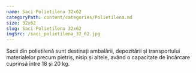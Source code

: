 ```yaml
---
name: Saci Polietilena 32x62
categoryPath: content/categories/Polietilena.md
size: 32x62
slug: Saci Polietilena 32x62
imgSrc: /saci_polietilena_32_62.jpg
---
```


Sacii din polietilenă  sunt destinați ambalării, depozitării și transportului materialelor precum pietriș, nisip și altele, având o capacitate de încărcare cuprinsă între 18 și 20 kg.
